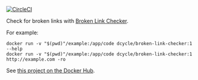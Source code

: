 [![CircleCI](https://circleci.com/gh/dcycle/docker-broken-link-checker.svg?style=svg)](https://circleci.com/gh/dcycle/docker-broken-link-checker)

Check for broken links with [Broken Link Checker](https://www.npmjs.com/package/broken-link-checker).

For example:

    docker run -v "$(pwd)"/example:/app/code dcycle/broken-link-checker:1 --help
    docker run -v "$(pwd)"/example:/app/code dcycle/broken-link-checker:1 http://example.com -ro

See [this project on the Docker Hub](https://hub.docker.com/r/dcycle/broken-link-checker/).
